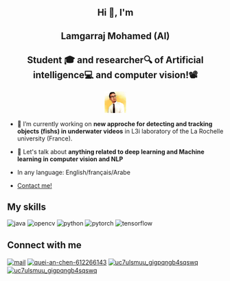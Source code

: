 
<h2 align="center">Hi 👋, I'm</h2> <h2 align="center">Lamgarraj Mohamed (AI)</h2> <h2 align="center"> Student 🎓 and researcher🔍 of Artificial intelligence💻 and computer vision!📽</h2>

<p align="center">
  <img src="https://github.com/lmgrj/lmgrj/blob/main/lmgrj.jpeg" width="50" height="50" />

</p>

- 🔭 I’m currently working on **new approche for detecting and tracking objects (fishs) in underwater videos** in L3i laboratory of the La Rochelle university (France).

- 💬 Let's talk about **anything related to deep learning and Machine learning in computer vision and NLP**

- In any language: English/français/Arabe

- [Contact me!](https://github.com/lmgrj/lmgrj/issues)

## My skills
<p align="left">
  
  <img src="https://img.icons8.com/dusk/64/000000/java-coffee-cup-logo.png" alt="java" width="50" height="50"/>
  <img src="https://www.vectorlogo.zone/logos/opencv/opencv-icon.svg" alt="opencv" width="50" height="50"/>
  <img src="https://img.icons8.com/dusk/64/000000/python.png" alt="python" width="50" height="50"/>
  <img src="https://www.vectorlogo.zone/logos/pytorch/pytorch-icon.svg" alt="pytorch" width="50" height="50"/>
  <img src="https://www.vectorlogo.zone/logos/tensorflow/tensorflow-icon.svg" alt="tensorflow" width="50" height="50"/>
</p>


## Connect with me
<p align="left">
  <a href="mailto:mohamedlmgrj@gmail.com" target="blank"><img align="center" src="https://img.icons8.com/clouds/100/000000/gmail.png" alt="mail" height="50" width="50" /></a>
  <a href="https://www.linkedin.com/in/mohamed-lamgarraj-61b3341a3/" target="blank"><img align="center" src="https://img.icons8.com/cute-clipart/64/000000/linkedin.png" alt="quei-an-chen-612266143" height="50" width="50" /></a>
  <a href="https://www.youtube.com/channel/UCyq2YUuwGHgOZgCsdehvd_g" target="blank"><img align="center" src="https://img.icons8.com/cute-clipart/64/000000/youtube.png" alt="uc7ulsmuu_gigpqngb4sqswq" height="50" width="50" /></a>
  <a href="https://www.kaggle.com/mohamedlamgarraj" target="blank"><img align="center" src="https://img.icons8.com/cute-clipart/64/000000/twitter.png" alt="uc7ulsmuu_gigpqngb4sqswq" height="50" width="50" /></a>
</p>
